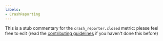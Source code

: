 ```yaml
---
labels:
- CrashReporting
---
```

This is a stub commentary for the `crash_reporter.closed` metric: please feel free to edit (read the
[contributing guidelines](https://github.com/mozilla/glean-annotations/blob/main/CONTRIBUTING.md)
if you haven't done this before)
